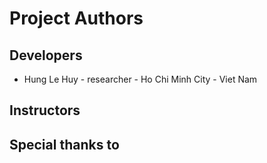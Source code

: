 Project Authors
===============

## Developers

* Hung Le Huy - researcher - Ho Chi Minh City - Viet Nam

## Instructors

## Special thanks to

